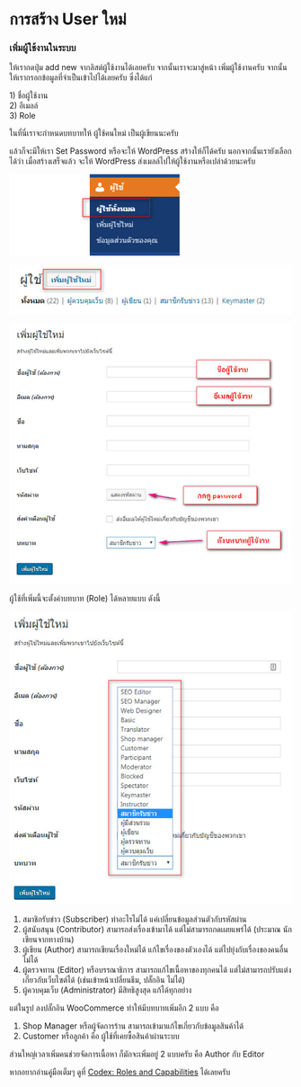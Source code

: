 # การสร้าง User ใหม่

### เพิ่มผู้ใช้งานในระบบ

ให้เรากดปุ่ม add new จากลิสต์ผู้ใช้งานได้เลยครับ จากนั้นเราจะมาสู่หน้า เพิ่มผู้ใช้งานครับ จากนั้น ให้เรากรอกข้อมูลที่จำเป็นเข้าไปได้เลยครับ ซึ่งได้แก่

1\) ชื่อผู้ใช้งาน  
2\) อีเมลล์  
3\) Role

ในที่นี่เราจะกำหนดบทบาทให้ ผู้ใช้คนใหม่ เป็นผู้เขียนนะครับ

แล้วก็จะมีให้เรา Set Password หรือจะให้ WordPress สร้างให้ก็ได้ครับ นอกจากนั้นเรายังเลือกได้ว่า เมื่อสร้างเสร็จแล้ว จะให้ WordPress ส่งเมลล์ไปให้ผู้ใช้งานหรือเปล่าด้วยนะครับ

![](../.gitbook/assets/screenshot_02-04-2019_17-53-31.jpg)

![](../.gitbook/assets/screenshot_02-04-2019_17-53-51.jpg)

![](../.gitbook/assets/screenshot_02-04-2019_17-55-25.jpg)

ผู้ใช้ที่เพิ่มนี้จะตั้งค่าบทบาท \(Role\) ได้หลายแบบ ดังนี้

![](../.gitbook/assets/screenshot_02-04-2019_17-59-05.jpg)



1. สมาชิกรับข่าว \(Subscriber\) ทำอะไรไม่ได้ แค่เปลี่ยนข้อมูลส่วนตัวกับรหัสผ่าน
2. ผู้สนับสนุน \(Contributor\) สามารถส่งเรื่องเข้ามาได้ แต่ไม่สามารถกดเผยแพร่ได้ \(ประมาณ นักเขียนจากทางบ้าน\)
3. ผู้เขียน \(Author\) สามารถเขียนเรื่องใหม่ได้ แก้ไขเรื่องของตัวเองได้ แต่ไปยุ่งกับเรื่องของคนอื่นไม่ได้
4. ผู้ตรวจทาน \(Editor\) หรือบรรณาธิการ สามารถแก้ไขเนื้อหาของทุกคนได้ แต่ไม่สามารถปรับแต่งเกี่ยวกับเว็บไซต์ได้ \(เช่นเข้าหน้าเปลี่ยนธีม, ปลั๊กอิน ไม่ได้\)
5. ผู้ควบคุมเว็บ \(Administrator\) มีสิทธิสูงสุด แก้ได้ทุกอย่าง

แต่ในรูป ลงปลั๊กอิน WooCommerce ทำให้มีบทบาทเพิ่มอีก 2 แบบ คือ

1. Shop Manager หรือผู้จัดการร้าน สามารถเข้ามาแก้ไขเกี่ยวกับข้อมูลสินค้าได้
2. Customer หรือลูกค้า คือ ผู้ใช้ที่เคยซื้อสินค้าผ่านระบบ

ส่วนใหญ่เวลาเพิ่มคนช่วยจัดการเนื้อหา ก็มักจะเพิ่มอยู่ 2 แบบครับ คือ Author กับ Editor

หากอยากอ่านคู่มือเต็มๆ ดูที่ [Codex: Roles and Capabilities](https://codex.wordpress.org/Roles_and_Capabilities) ได้เลยครับ

